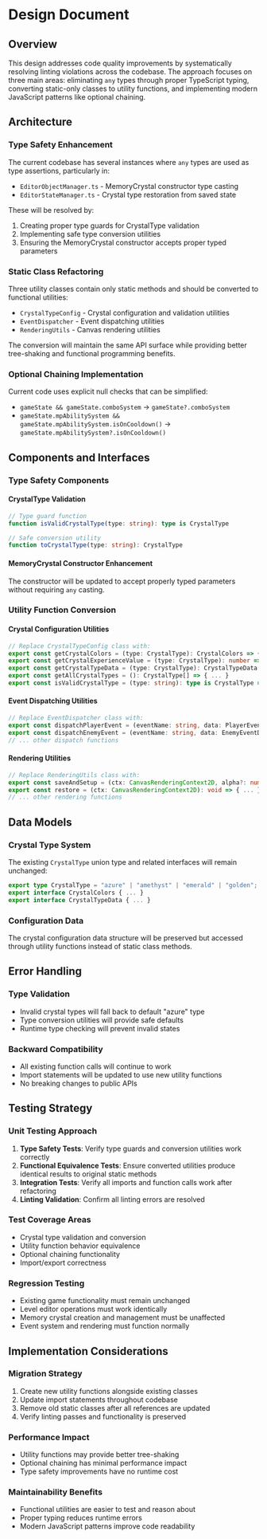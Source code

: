 # Design Document

## Overview

This design addresses code quality improvements by systematically resolving linting violations across the codebase. The approach focuses on three main areas: eliminating `any` types through proper TypeScript typing, converting static-only classes to utility functions, and implementing modern JavaScript patterns like optional chaining.

## Architecture

### Type Safety Enhancement
The current codebase has several instances where `any` types are used as type assertions, particularly in:
- `EditorObjectManager.ts` - MemoryCrystal constructor type casting
- `EditorStateManager.ts` - Crystal type restoration from saved state

These will be resolved by:
1. Creating proper type guards for CrystalType validation
2. Implementing safe type conversion utilities
3. Ensuring the MemoryCrystal constructor accepts proper typed parameters

### Static Class Refactoring
Three utility classes contain only static methods and should be converted to functional utilities:
- `CrystalTypeConfig` - Crystal configuration and validation utilities
- `EventDispatcher` - Event dispatching utilities  
- `RenderingUtils` - Canvas rendering utilities

The conversion will maintain the same API surface while providing better tree-shaking and functional programming benefits.

### Optional Chaining Implementation
Current code uses explicit null checks that can be simplified:
- `gameState && gameState.comboSystem` → `gameState?.comboSystem`
- `gameState.mpAbilitySystem && gameState.mpAbilitySystem.isOnCooldown()` → `gameState.mpAbilitySystem?.isOnCooldown()`

## Components and Interfaces

### Type Safety Components

#### CrystalType Validation
```typescript
// Type guard function
function isValidCrystalType(type: string): type is CrystalType

// Safe conversion utility
function toCrystalType(type: string): CrystalType
```

#### MemoryCrystal Constructor Enhancement
The constructor will be updated to accept properly typed parameters without requiring `any` casting.

### Utility Function Conversion

#### Crystal Configuration Utilities
```typescript
// Replace CrystalTypeConfig class with:
export const getCrystalColors = (type: CrystalType): CrystalColors => { ... }
export const getCrystalExperienceValue = (type: CrystalType): number => { ... }
export const getCrystalTypeData = (type: CrystalType): CrystalTypeData => { ... }
export const getAllCrystalTypes = (): CrystalType[] => { ... }
export const isValidCrystalType = (type: string): type is CrystalType => { ... }
```

#### Event Dispatching Utilities
```typescript
// Replace EventDispatcher class with:
export const dispatchPlayerEvent = (eventName: string, data: PlayerEventData): void => { ... }
export const dispatchEnemyEvent = (eventName: string, data: EnemyEventData): void => { ... }
// ... other dispatch functions
```

#### Rendering Utilities
```typescript
// Replace RenderingUtils class with:
export const saveAndSetup = (ctx: CanvasRenderingContext2D, alpha?: number): void => { ... }
export const restore = (ctx: CanvasRenderingContext2D): void => { ... }
// ... other rendering functions
```

## Data Models

### Crystal Type System
The existing `CrystalType` union type and related interfaces will remain unchanged:
```typescript
export type CrystalType = "azure" | "amethyst" | "emerald" | "golden";
export interface CrystalColors { ... }
export interface CrystalTypeData { ... }
```

### Configuration Data
The crystal configuration data structure will be preserved but accessed through utility functions instead of static class methods.

## Error Handling

### Type Validation
- Invalid crystal types will fall back to default "azure" type
- Type conversion utilities will provide safe defaults
- Runtime type checking will prevent invalid states

### Backward Compatibility
- All existing function calls will continue to work
- Import statements will be updated to use new utility functions
- No breaking changes to public APIs

## Testing Strategy

### Unit Testing Approach
1. **Type Safety Tests**: Verify type guards and conversion utilities work correctly
2. **Functional Equivalence Tests**: Ensure converted utilities produce identical results to original static methods
3. **Integration Tests**: Verify all imports and function calls work after refactoring
4. **Linting Validation**: Confirm all linting errors are resolved

### Test Coverage Areas
- Crystal type validation and conversion
- Utility function behavior equivalence
- Optional chaining functionality
- Import/export correctness

### Regression Testing
- Existing game functionality must remain unchanged
- Level editor operations must work identically
- Memory crystal creation and management must be unaffected
- Event system and rendering must function normally

## Implementation Considerations

### Migration Strategy
1. Create new utility functions alongside existing classes
2. Update import statements throughout codebase
3. Remove old static classes after all references are updated
4. Verify linting passes and functionality is preserved

### Performance Impact
- Utility functions may provide better tree-shaking
- Optional chaining has minimal performance impact
- Type safety improvements have no runtime cost

### Maintainability Benefits
- Functional utilities are easier to test and reason about
- Proper typing reduces runtime errors
- Modern JavaScript patterns improve code readability